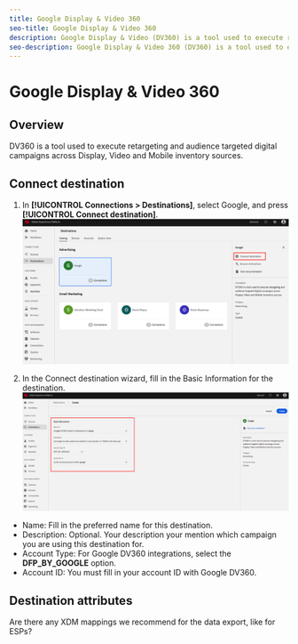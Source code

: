 ```yaml
---
title: Google Display & Video 360 
seo-title: Google Display & Video 360
description: Google Display & Video (DV360) is a tool used to execute retargeting and audience targeted digital campaigns across Display, Video and Mobile inventory sources.
seo-description: Google Display & Video 360 (DV360) is a tool used to execute retargeting and audience targeted digital campaigns across Display, Video and Mobile inventory sources.
---
```


# Google Display & Video 360

## Overview

DV360 is a tool used to execute retargeting and audience targeted digital campaigns across Display, Video and Mobile inventory sources.

## Connect destination

1. In **[!UICONTROL Connections > Destinations]**, select Google, and press **[!UICONTROL Connect destination]**.
    ![Connect Google destination](/help/rtcdp/destinations/assets/connect-google.png)

2. In the Connect destination wizard, fill in the Basic Information for the destination.
    ![Basic information Google](/help/rtcdp/destinations/assets/google-dv360-basic-info.png)
*  Name: Fill in the preferred name for this destination.
*  Description: Optional. Your description your mention which campaign you are using this destination for.
*  Account Type: For Google DV360 integrations, select the **DFP_BY_GOOGLE** option. 
*  Account ID: You must fill in your account ID with Google DV360.

## Destination attributes

Are there any XDM mappings we recommend for the data export, like for ESPs?